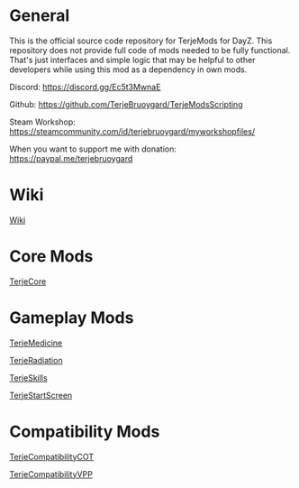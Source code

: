 # General

This is the official source code repository for TerjeMods for DayZ.
This repository does not provide full code of mods needed to be fully functional.
That's just interfaces and simple logic that may be helpful to other developers while using this mod as a dependency in own mods.

Discord: https://discord.gg/Ec5t3MwnaE

Github: https://github.com/TerjeBruoygard/TerjeModsScripting

Steam Workshop: https://steamcommunity.com/id/terjebruoygard/myworkshopfiles/

When you want to support me with donation: https://paypal.me/terjebruoygard

# Wiki

[Wiki](Wiki/README.md)

# Core Mods

[TerjeCore](TerjeCore)

# Gameplay Mods

[TerjeMedicine](TerjeMedicine)

[TerjeRadiation](TerjeRadiation)

[TerjeSkills](TerjeSkills)

[TerjeStartScreen](TerjeStartScreen)

# Compatibility Mods

[TerjeCompatibilityCOT](TerjeCompatibilityCOT)

[TerjeCompatibilityVPP](TerjeCompatibilityVPP)
